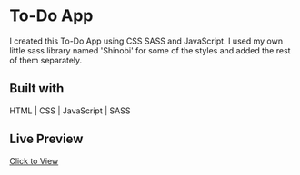 # To-Do App

I created this To-Do App using CSS SASS and JavaScript. I used my own little sass library named 'Shinobi' for some of the styles and added the rest of them separately.

## Built with

HTML | CSS | JavaScript | SASS

## Live Preview

<a href="https://bazifabdullah.github.io/to-do-app/">Click to View</a>
